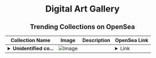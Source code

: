 <div align="center">

# Digital Art Gallery

## Trending Collections on OpenSea

| Collection Name                       | Image                                                                                     | Description                       | OpenSea Link                                                                                          |
|---------------------------------------|-------------------------------------------------------------------------------------------|-----------------------------------|--------------------------------------------------------------------------------------------------------|
| **<details><summary>Unidentified co...</summary>Unidentified contract fbb9012f-5168-417a-b9db-8abfe438e302</details>** | ![Image](https://i2.seadn.io/optimism/0xaa5a57aea0360a3ef97ca3dbd730dfef1fef5765/0553b06cfcbe6ba9b1e38bdc613fda/0e0553b06cfcbe6ba9b1e38bdc613fda.jpeg?w=200&auto=format) |  | <details><summary>Link</summary>[Unidentified contract fbb9012f-5168-417a-b9db-8abfe438e302](https://opensea.io/collection/unidentified-contract-fbb9012f-5168-417a-b9db-8abf)</details> |

</div>